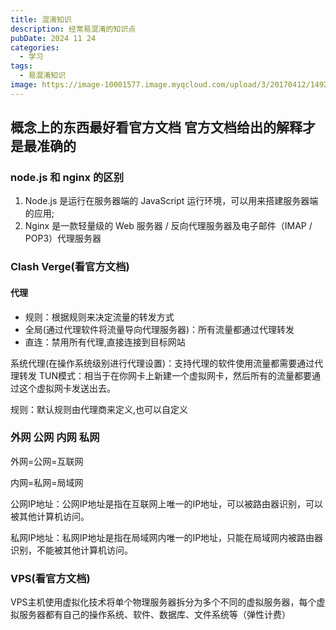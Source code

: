 ```yaml
---
title: 混淆知识
description: 经常易混淆的知识点
pubDate: 2024 11 24
categories:
  - 学习
tags:
  - 易混淆知识
image: https://image-10001577.image.myqcloud.com/upload/3/20170412/1492007452202.jpg
---
```


## 概念上的东西最好看官方文档 官方文档给出的解释才是最准确的

### node.js 和 nginx 的区别

1. Node.js 是运行在服务器端的 JavaScript 运行环境，可以用来搭建服务器端的应用;
2. Nginx 是一款轻量级的 Web 服务器 / 反向代理服务器及电子邮件（IMAP / POP3）代理服务器

### Clash Verge(看官方文档)

#### 代理

- 规则：根据规则来决定流量的转发方式
- 全局(通过代理软件将流量导向代理服务器)：所有流量都通过代理转发
- 直连：禁用所有代理,直接连接到目标网站

系统代理(在操作系统级别进行代理设置)：支持代理的软件使用流量都需要通过代理转发
TUN模式：相当于在你网卡上新建一个虚拟网卡，然后所有的流量都要通过这个虚拟网卡发送出去。

规则：默认规则由代理商来定义,也可以自定义

### 外网 公网 内网 私网

外网=公网=互联网

内网=私网=局域网

公网IP地址：公网IP地址是指在互联网上唯一的IP地址，可以被路由器识别，可以被其他计算机访问。

私网IP地址：私网IP地址是指在局域网内唯一的IP地址，只能在局域网内被路由器识别，不能被其他计算机访问。

### VPS(看官方文档)

VPS主机使用虚拟化技术将单个物理服务器拆分为多个不同的虚拟服务器，每个虚拟服务器都有自己的操作系统、软件、数据库、文件系统等（弹性计费）

